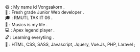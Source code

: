 :smile: : My name id Vongsakorn . <br>
:tada: : Fresh grade Junior Web developer .<br>
:mortar_board: : RMUTL TAK IT 06 . <br>
:guitar: : Musics is my life .<br>
:computer: : Apex legend player .<br>
:unlock:  : Learning everytiing .<br>
:page_with_curl:  : HTML, CSS, SASS, Javascript, Jquery, Vue.Js, PHP, Laravel ;  <br>